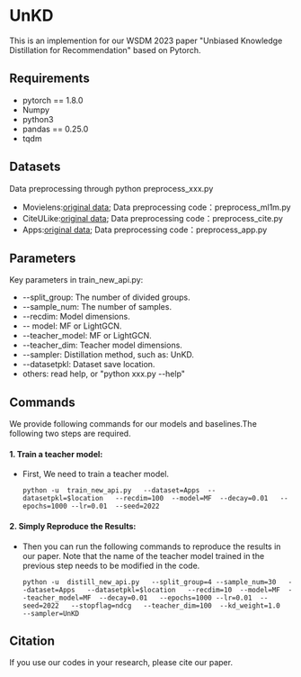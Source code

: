 # UnKD
This is an implemention for our WSDM 2023 paper "Unbiased Knowledge Distillation for Recommendation" based on Pytorch.

## Requirements
+ pytorch == 1.8.0
+ Numpy
+ python3
+ pandas == 0.25.0
+ tqdm

## Datasets
Data preprocessing through python preprocess_xxx.py
+ Movielens:[original data](https://grouplens.org/datasets/movielens/);  Data preprocessing code：preprocess_ml1m.py
+ CiteULike:[original data](https://github.com/changun/CollMetric); Data preprocessing code：preprocess_cite.py
+ Apps:[original data](http://jmcauley.ucsd.edu/data/amazon/links.html); Data preprocessing code：preprocess_app.py

## Parameters
Key parameters in train_new_api.py:
+ --split_group: The number of divided groups.
+ --sample_num: The number of samples.
+ --recdim: Model dimensions.
+ -- model: MF or LightGCN.
+ --teacher_model: MF or LightGCN.
+ --teacher_dim: Teacher model dimensions.
+ --sampler: Distillation method, such as: UnKD.
+ --datasetpkl: Dataset save location.
+ others: read help, or "python xxx.py --help"

## Commands 
We provide following commands for our models and baselines.The following two steps are required.
#### 1. Train a teacher model:
+ First, We need to train a teacher model.
  ```
  python -u  train_new_api.py   --dataset=Apps  --datasetpkl=$location   --recdim=100  --model=MF  --decay=0.01   --epochs=1000 --lr=0.01  --seed=2022
  ```
  
#### 2. Simply Reproduce the Results:
+ Then you can run the following commands to reproduce the results in our paper. Note that the name of the teacher model trained in the previous step needs to be modified in the code.
  ```
  python -u  distill_new_api.py   --split_group=4 --sample_num=30   --dataset=Apps   --datasetpkl=$location   --recdim=10  --model=MF  --teacher_model=MF  --decay=0.01   --epochs=1000 --lr=0.01  --seed=2022   --stopflag=ndcg   --teacher_dim=100  --kd_weight=1.0   --sampler=UnKD
  ```
 
## Citation
If you use our codes in your research, please cite our paper.
